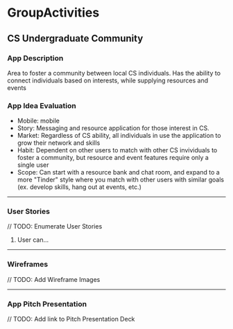 # GroupActivities

## CS Undergraduate Community

### App Description
Area to foster a community between local CS individuals. Has the ability to connect individuals based on interests, while supplying resources and events


### App Idea Evaluation

- Mobile: mobile
- Story: Messaging and resource application for those interest in CS.
- Market: Regardless of CS ability, all individuals in use the application to grow their network and skills
- Habit: Dependent on other users to match with other CS invividuals to foster a community, but resource and event features require only a single user
- Scope: Can start with a resource bank and chat room, and expand to a more "Tinder" style where you match with other users with similar goals (ex. develop skills, hang out at events, etc.)


---

### User Stories
// TODO: Enumerate User Stories
1. User can...

---

### Wireframes
// TODO: Add Wireframe Images

---

### App Pitch Presentation
// TODO: Add link to Pitch Presentation Deck
